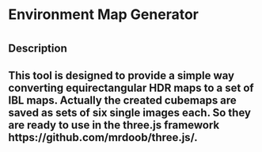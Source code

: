 <h1>Environment Map Generator<h1>
<h2>Description<h2>
This tool is designed to provide a simple way converting equirectangular HDR maps to a set of IBL maps. Actually the created cubemaps are saved as sets of six single images each. So they are ready to use in the three.js framework https://github.com/mrdoob/three.js/.
